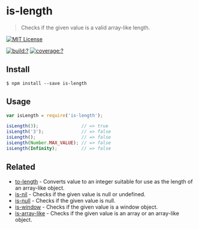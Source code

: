 # is-length

> Checks if the given value is a valid array-like length.

[![MIT License](https://img.shields.io/badge/license-MIT_License-green.svg?style=flat-square)](https://github.com/bubkoo/is-length/blob/master/LICENSE)

[![build:?](https://img.shields.io/travis/bubkoo/is-length/master.svg?style=flat-square)](https://travis-ci.org/bubkoo/is-length)
[![coverage:?](https://img.shields.io/coveralls/bubkoo/is-length/master.svg?style=flat-square)](https://coveralls.io/github/bubkoo/is-length)


## Install

```
$ npm install --save is-length 
```


## Usage

```js
var isLength = require('is-length');

isLength(3);                // => true
isLength('3');              // => false
isLength();                 // => false
isLength(Number.MAX_VALUE); // => false
isLength(Infinity);         // => false
```

## Related

- [to-length](https://github.com/bubkoo/to-length) - Converts value to an integer suitable for use as the length of an array-like object.
- [is-nil](https://github.com/bubkoo/is-nil) - Checks if the given value is null or undefined.
- [is-null](https://github.com/bubkoo/is-null) - Checks if the given value is null.
- [is-window](https://github.com/bubkoo/is-window) - Checks if the given value is a window object.
- [is-array-like](https://github.com/bubkoo/is-array-like) - Checks if the given value is an array or an array-like object.
